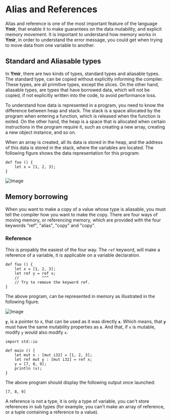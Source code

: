 # Alias and References

Alias and reference is one of the most important feature of the
language **Ymir**, that enable it to make guarantees on the data
mutability, and explicit memory movement. It is important to
understand how memory works in **Ymir**, in order to understand the
error message, you could get when trying to move data from one
variable to another.

## Standard and Aliasable types

In **Ymir**, there are two kinds of types, standard types and
aliasable types. The standard type, can be copied without explicitly
informing the compiler. These types, are all primitive types, except
the slices. On the other hand, aliasable types, are types that have
borrowed data, which will not be copied, if not explicitly written
into the code, to avoid performance loss.

To understand how data is represented in a program, you need to know
the difference between heap and stack. The stack is a space allocated
by the program when entering a function, which is released when the
function is exited. On the other hand, the heap is a space that is
allocated when certain instructions in the program require it, such as
creating a new array, creating a new object instance, and so on.

When an array is created, all its data is stored in the heap, and the
address of this data is stored in the stack, where the variables are
located. The following figure shows the data representation for this
program:

```ymir
def foo () {
	let x = [1, 2, 3];
}
```

![Image](https://gnu-ymir.github.io/Documentations/advanced/memory_x_foo.png)

## Memory borrowing

When you want to make a copy of a value whose type is aliasable, you
must tell the compiler how you want to make the copy. There are four
ways of moving memory, or referencing memory, which are provided with
the four keywords "ref", "alias", "copy" and "copy".

### Reference

This is propably the easiest of the four way. The `ref` keyword, will
make a reference of a variable, it is applicable on a variable
declaration. 

 
```ymir
def foo () {
	let x = [1, 2, 3];
	let ref y = ref x;
	//          ^^^    
	// Try to remove the keyword ref.
}
```
The above program, can be represented in memory as illustrated in the
following figure. 

![Image](https://gnu-ymir.github.io/Documentations/advanced/memory_x__ref_y_foo.png)

**`y`**, is a pointer to x, that can be used as it was directly
**`x`**. Which means, that **`y`** must have the same mutability
properties as **`x`**. And that, if `x` is mutable, modify `y` would
also modify `x`.

```ymir
import std::io

def main () {
	let mut x : [mut i32] = [1, 2, 3];
	let ref mut y : [mut i32] = ref x;
	y = [7, 8, 9];
	println (x); 
}
```

The above program should display the following output once launched:

```
[7, 8, 9]
```

A reference is not a type, it is only a type of variable,
you can't store references in sub types (for example, you can't make
an array of reference, or a tuple containing a reference to a value).
